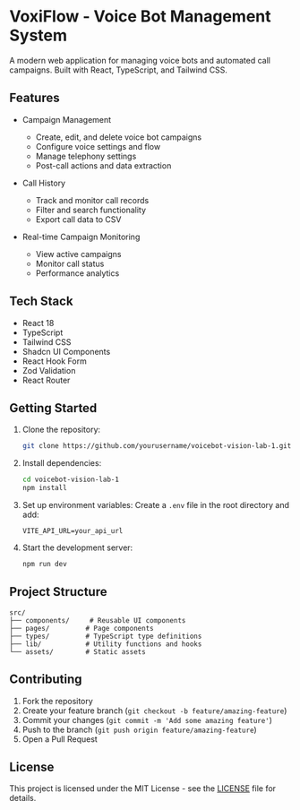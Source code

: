 # VoxiFlow - Voice Bot Management System

A modern web application for managing voice bots and automated call campaigns. Built with React, TypeScript, and Tailwind CSS.

## Features

- Campaign Management
  - Create, edit, and delete voice bot campaigns
  - Configure voice settings and flow
  - Manage telephony settings
  - Post-call actions and data extraction

- Call History
  - Track and monitor call records
  - Filter and search functionality
  - Export call data to CSV

- Real-time Campaign Monitoring
  - View active campaigns
  - Monitor call status
  - Performance analytics

## Tech Stack

- React 18
- TypeScript
- Tailwind CSS
- Shadcn UI Components
- React Hook Form
- Zod Validation
- React Router

## Getting Started

1. Clone the repository:
   ```bash
   git clone https://github.com/yourusername/voicebot-vision-lab-1.git
   ```

2. Install dependencies:
   ```bash
   cd voicebot-vision-lab-1
   npm install
   ```

3. Set up environment variables:
   Create a `.env` file in the root directory and add:
   ```
   VITE_API_URL=your_api_url
   ```

4. Start the development server:
   ```bash
   npm run dev
   ```

## Project Structure

```
src/
├── components/     # Reusable UI components
├── pages/         # Page components
├── types/         # TypeScript type definitions
├── lib/           # Utility functions and hooks
└── assets/        # Static assets
```

## Contributing

1. Fork the repository
2. Create your feature branch (`git checkout -b feature/amazing-feature`)
3. Commit your changes (`git commit -m 'Add some amazing feature'`)
4. Push to the branch (`git push origin feature/amazing-feature`)
5. Open a Pull Request

## License

This project is licensed under the MIT License - see the [LICENSE](LICENSE) file for details.
